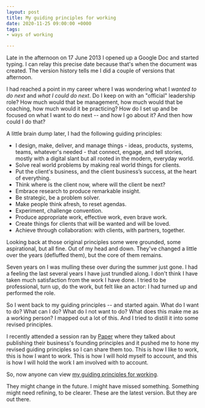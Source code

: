 ```yaml
---
layout: post
title: My guiding principles for working
date: 2020-11-25 09:00:00 +0000
tags:
- ways of working

---
```

Late in the afternoon on 17 June 2013 I opened up a Google Doc and started typing. I can relay this precise date because that's when the document was created. The version history tells me I did a couple of versions that afternoon.

I had reached a point in my career where I was wondering what I _wanted to do next_ and _what I could do next_. Do I keep on with an "official" leadership role? How much would that be management, how much would that be coaching, how much would it be practicing? How do I set up and be focused on what I want to do next -- and how I go about it? And then how could I do that?

A little brain dump later, I had the following guiding principles:

* I design, make, deliver, and manage things - ideas, products, systems, teams, whatever's needed - that connect, engage, and tell stories, mostly with a digital slant but all rooted in the modern, everyday world.
* Solve real world problems by making real world things for clients.
* Put the client's business, and the client business’s success, at the heart of everything.
* Think where is the client now, where will the client be next?
* Embrace research to produce remarkable insight.
* Be strategic, be a problem solver.
* Make people think afresh, to reset agendas.
* Experiment, challenge convention.
* Produce appropriate work, effective work, even brave work.
* Create things for clients that will be wanted and will be loved.
* Achieve through collaboration: with clients, with partners, together.

Looking back at those original principles some were grounded, some aspirational, but all fine. Out of my head and down. They've changed a little over the years (defluffed them), but the core of them remains.

Seven years on I was mulling these over during the summer just gone. I had a feeling the last several years I have just trundled along. I don't think I have taken much satisfaction from the work I have done. I tried to be professional, turn up, do the work, but felt like an actor: I had turned up and performed the role.

So I went back to my guiding principles -- and started again. What do I want to do? What can I do? What do I not want to do? What does this make me as a working person? I mapped out a lot of this. And I tried to distill it into some revised principles.

I recently attended a session ran by [Paper](http://paper.studio) where they talked about publishing their business's founding principles and it pushed me to hone my revised guiding principles so I can share them too. This is how I like to work, this is how I want to work. This is how I will hold myself to account, and this is how I will hold the work I am involved with to account.

So, now anyone can view [my guiding principles for working](https://www.ermlikeyeah.com/principles).

They might change in the future. I might have missed something. Something might need refining, to be clearer. These are the latest version. But they are out there.